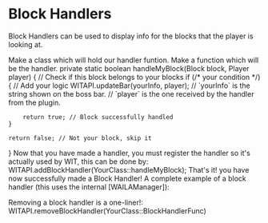 # Block Handlers

Block Handlers can be used to display info for the blocks that the player is looking at.

<procedure title="Adding a Block Handler" id="adding_a_block_handler">
<step>Make a class which will hold our handler funtion.</step>
<step>Make a function which will be the handler. 
<code-block lang="java">
private static boolean handleMyBlock(Block block, Player player) {
    // Check if this block belongs to your blocks
    if (/* your condition */) {
        // Add your logic
        WITAPI.updateBar(yourInfo, player); 
        // `yourInfo` is the string shown on the boss bar.
        // `player` is the one received by the handler from the plugin.

        return true; // Block successfully handled
    }

    return false; // Not your block, skip it
}
</code-block>
</step>
<step>Now that you have made a handler, you must register the handler so it's actually used by WIT, this can be done by:
<code-block lang="Java">
WITAPI.addBlockHandler(YourClass::handleMyBlock);
</code-block>
</step>
<step>That's it! you have now successfully made a Block Handler!</step>
<step>A complete example of a block handler (this uses the internal [WAILAManager]):
<code-block lang="Java" src="../../src/main/java/me/darksoul/whatIsThat/compatibility/MinetorioCompat.java">
</code-block>
</step>
</procedure>

<procedure title="Removing a Block Handler" id="removing_a_block_handler">
<step>Removing a block handler is a one-liner!:
<code-block lang="Java">
WITAPI.removeBlockHandler(YourClass::BlockHandlerFunc)
</code-block>
</step>
</procedure>
